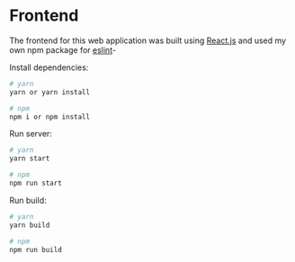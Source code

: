 # Frontend

The frontend for this web application was built using [React.js](https://reactjs.org/) and used my own npm package for [eslint](https://github.com/endormi/eslint-config-endormi)-

Install dependencies:

```sh
# yarn
yarn or yarn install

# npm
npm i or npm install
```

Run server:

```sh
# yarn
yarn start

# npm
npm run start
```

Run build:

```sh
# yarn
yarn build

# npm
npm run build
```
